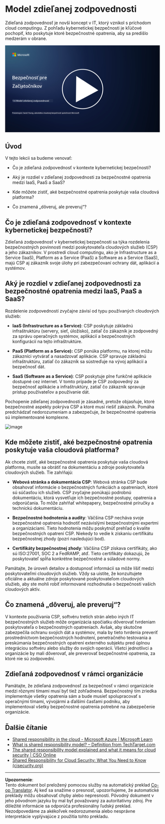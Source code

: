 <!--
CO_OP_TRANSLATOR_METADATA:
{
  "original_hash": "a48db640d80c786b928ca178c414f084",
  "translation_date": "2025-09-04T00:28:23+00:00",
  "source_file": "1.6 Shared responsibility model.md",
  "language_code": "sk"
}
-->
# Model zdieľanej zodpovednosti

Zdieľaná zodpovednosť je novší koncept v IT, ktorý vznikol s príchodom cloud computingu. Z pohľadu kybernetickej bezpečnosti je kľúčové pochopiť, kto poskytuje ktoré bezpečnostné opatrenia, aby sa predišlo medzerám v obrane.

[![Pozrite si video](../../translated_images/1-6_placeholder.e5f314ee81b946d2e99745a3aa36e96432cc432ceaf4b20df35aa84d62ce2408.sk.png)](https://learn-video.azurefd.net/vod/player?id=20bf114b-e90d-428e-ae62-81aa9e9a7175)

## Úvod

V tejto lekcii sa budeme venovať:

 - Čo je zdieľaná zodpovednosť v kontexte kybernetickej bezpečnosti?
   
 - Aký je rozdiel v zdieľanej zodpovednosti za bezpečnostné opatrenia
   medzi IaaS, PaaS a SaaS?

   

 - Kde môžete zistiť, aké bezpečnostné opatrenia poskytuje vaša cloudová platforma?

   
 

 - Čo znamená „dôveruj, ale preveruj“?

## Čo je zdieľaná zodpovednosť v kontexte kybernetickej bezpečnosti?

Zdieľaná zodpovednosť v kybernetickej bezpečnosti sa týka rozdelenia bezpečnostných povinností medzi poskytovateľa cloudových služieb (CSP) a jeho zákazníkov. V prostredí cloud computingu, ako je Infrastructure as a Service (IaaS), Platform as a Service (PaaS) a Software as a Service (SaaS), majú CSP aj zákazník svoje úlohy pri zabezpečovaní ochrany dát, aplikácií a systémov.

## Aký je rozdiel v zdieľanej zodpovednosti za bezpečnostné opatrenia medzi IaaS, PaaS a SaaS?

Rozdelenie zodpovedností zvyčajne závisí od typu používaných cloudových služieb:

 - **IaaS (Infrastructure as a Service)**: CSP poskytuje základnú infraštruktúru (servery, sieť, úložisko), zatiaľ čo zákazník je zodpovedný za správu operačných systémov, aplikácií a bezpečnostných konfigurácií na tejto infraštruktúre.
   
   
 - **PaaS (Platform as a Service):** CSP ponúka platformu, na ktorej môžu zákazníci vytvárať a nasadzovať aplikácie. CSP spravuje základnú infraštruktúru, zatiaľ čo zákazník sa sústreďuje na vývoj aplikácií a bezpečnosť dát.

   

 - **SaaS (Software as a Service)**: CSP poskytuje plne funkčné aplikácie dostupné cez internet. V tomto prípade je CSP zodpovedný za bezpečnosť aplikácie a infraštruktúry, zatiaľ čo zákazník spravuje prístup používateľov a používanie dát.

Pochopenie zdieľanej zodpovednosti je zásadné, pretože objasňuje, ktoré bezpečnostné aspekty pokrýva CSP a ktoré musí riešiť zákazník. Pomáha predchádzať nedorozumeniam a zabezpečuje, že bezpečnostné opatrenia sú implementované komplexne.

![image](https://github.com/microsoft/Security-101/assets/139931591/7229a633-ec03-44d3-aa74-6c9810f5c47b)

## Kde môžete zistiť, aké bezpečnostné opatrenia poskytuje vaša cloudová platforma?

Ak chcete zistiť, aké bezpečnostné opatrenia poskytuje vaša cloudová platforma, musíte sa obrátiť na dokumentáciu a zdroje poskytovateľa cloudových služieb. Tie zahŕňajú:

 - **Webová stránka a dokumentácia CSP**: Webová stránka CSP bude obsahovať informácie o bezpečnostných funkciách a opatreniach, ktoré sú súčasťou ich služieb. CSP zvyčajne ponúkajú podrobnú dokumentáciu, ktorá vysvetľuje ich bezpečnostné postupy, opatrenia a odporúčania. To môže zahŕňať whitepapery, bezpečnostné príručky a technickú dokumentáciu.
   
 - **Bezpečnostné hodnotenia a audity**: Väčšina CSP necháva svoje bezpečnostné opatrenia hodnotiť nezávislými bezpečnostnými expertmi a organizáciami. Tieto hodnotenia môžu poskytnúť prehľad o kvalite bezpečnostných opatrení CSP. Niekedy to vedie k získaniu certifikátu bezpečnostnej zhody (pozri nasledujúci bod).
 - **Certifikáty bezpečnostnej zhody**: Väčšina CSP získava certifikáty, ako sú ISO:27001, SOC 2 a FedRAMP, atď. Tieto certifikáty dokazujú, že poskytovateľ spĺňa konkrétne bezpečnostné a súladové normy.

Pamätajte, že úroveň detailov a dostupnosť informácií sa môže líšiť medzi poskytovateľmi cloudových služieb. Vždy sa uistite, že konzultujete oficiálne a aktuálne zdroje poskytované poskytovateľom cloudových služieb, aby ste mohli robiť informované rozhodnutia o bezpečnosti vašich cloudových aktív.

## Čo znamená „dôveruj, ale preveruj“?

V kontexte používania CSP, softvéru tretích strán alebo iných IT bezpečnostných služieb môže organizácia spočiatku dôverovať tvrdeniam poskytovateľa o bezpečnostných opatreniach. Avšak, aby skutočne zabezpečila ochranu svojich dát a systémov, mala by tieto tvrdenia preveriť prostredníctvom bezpečnostných hodnotení, penetračného testovania a preskúmania bezpečnostných opatrení externého subjektu pred úplnou integráciou softvéru alebo služby do svojich operácií. Všetci jednotlivci a organizácie by mali dôverovať, ale preverovať bezpečnostné opatrenia, za ktoré nie sú zodpovední.

## Zdieľaná zodpovednosť v rámci organizácie

Pamätajte, že zdieľaná zodpovednosť za bezpečnosť v rámci organizácie medzi rôznymi tímami musí byť tiež zohľadnená. Bezpečnostný tím zriedka implementuje všetky opatrenia sám a bude musieť spolupracovať s operačnými tímami, vývojármi a ďalšími časťami podniku, aby implementoval všetky bezpečnostné opatrenia potrebné na zabezpečenie organizácie.

## Ďalšie čítanie
- [Shared responsibility in the cloud - Microsoft Azure | Microsoft Learn](https://learn.microsoft.com/azure/security/fundamentals/shared-responsibility?WT.mc_id=academic-96948-sayoung)
- [What is shared responsibility model? – Definition from TechTarget.com](https://www.techtarget.com/searchcloudcomputing/definition/shared-responsibility-model)
- [The shared responsibility model explained and what it means for cloud security | CSO Online](https://www.csoonline.com/article/570779/the-shared-responsibility-model-explained-and-what-it-means-for-cloud-security.html)
- [Shared Responsibility for Cloud Security: What You Need to Know (cisecurity.org)](https://www.cisecurity.org/insights/blog/shared-responsibility-cloud-security-what-you-need-to-know)

---

**Upozornenie**:  
Tento dokument bol preložený pomocou služby na automatický preklad [Co-op Translator](https://github.com/Azure/co-op-translator). Aj keď sa snažíme o presnosť, upozorňujeme, že automatické preklady môžu obsahovať chyby alebo nepresnosti. Pôvodný dokument v jeho pôvodnom jazyku by mal byť považovaný za autoritatívny zdroj. Pre dôležité informácie sa odporúča profesionálny ľudský preklad. Nezodpovedáme za akékoľvek nedorozumenia alebo nesprávne interpretácie vyplývajúce z použitia tohto prekladu.